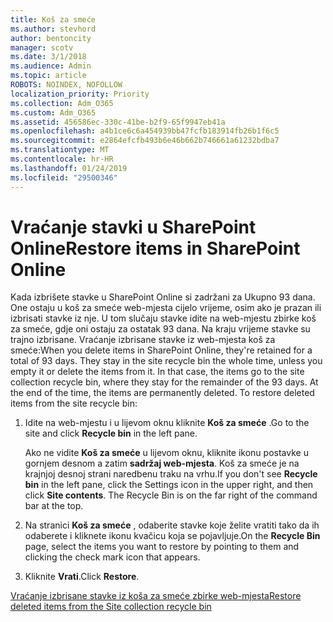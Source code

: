 ```yaml
---
title: Koš za smeće
ms.author: stevhord
author: bentoncity
manager: scotv
ms.date: 3/1/2018
ms.audience: Admin
ms.topic: article
ROBOTS: NOINDEX, NOFOLLOW
localization_priority: Priority
ms.collection: Adm_O365
ms.custom: Adm_O365
ms.assetid: 456586ec-330c-41be-b2f9-65f9947eb41a
ms.openlocfilehash: a4b1ce6c6a454939bb47fcfb183914fb26b1f6c5
ms.sourcegitcommit: e2864efcfb493b6e46b662b746661a61232bdba7
ms.translationtype: MT
ms.contentlocale: hr-HR
ms.lasthandoff: 01/24/2019
ms.locfileid: "29500346"
---
```

# <a name="restore-items-in-sharepoint-online"></a><span data-ttu-id="5b99e-102">Vraćanje stavki u SharePoint Online</span><span class="sxs-lookup"><span data-stu-id="5b99e-102">Restore items in SharePoint Online</span></span>

<span data-ttu-id="5b99e-p101">Kada izbrišete stavke u SharePoint Online si zadržani za Ukupno 93 dana. One ostaju u koš za smeće web-mjesta cijelo vrijeme, osim ako je prazan ili izbrisati stavke iz nje. U tom slučaju stavke idite na web-mjestu zbirke koš za smeće, gdje oni ostaju za ostatak 93 dana. Na kraju vrijeme stavke su trajno izbrisane. Vraćanje izbrisane stavke iz web-mjesta koš za smeće:</span><span class="sxs-lookup"><span data-stu-id="5b99e-p101">When you delete items in SharePoint Online, they're retained for a total of 93 days. They stay in the site recycle bin the whole time, unless you empty it or delete the items from it. In that case, the items go to the site collection recycle bin, where they stay for the remainder of the 93 days. At the end of the time, the items are permanently deleted. To restore deleted items from the site recycle bin:</span></span>
  
1. <span data-ttu-id="5b99e-108">Idite na web-mjestu i u lijevom oknu kliknite **Koš za smeće** .</span><span class="sxs-lookup"><span data-stu-id="5b99e-108">Go to the site and click **Recycle bin** in the left pane.</span></span> 
    
    <span data-ttu-id="5b99e-p102">Ako ne vidite **Koš za smeće** u lijevom oknu, kliknite ikonu postavke u gornjem desnom a zatim **sadržaj web-mjesta**. Koš za smeće je na krajnjoj desnoj strani naredbenu traku na vrhu.</span><span class="sxs-lookup"><span data-stu-id="5b99e-p102">If you don't see **Recycle bin** in the left pane, click the Settings icon in the upper right, and then click **Site contents**. The Recycle Bin is on the far right of the command bar at the top.</span></span>
    
2. <span data-ttu-id="5b99e-111">Na stranici **Koš za smeće** , odaberite stavke koje želite vratiti tako da ih odaberete i kliknete ikonu kvačicu koja se pojavljuje.</span><span class="sxs-lookup"><span data-stu-id="5b99e-111">On the **Recycle Bin** page, select the items you want to restore by pointing to them and clicking the check mark icon that appears.</span></span> 
    
3. <span data-ttu-id="5b99e-112">Kliknite **Vrati**.</span><span class="sxs-lookup"><span data-stu-id="5b99e-112">Click **Restore**.</span></span>
    
[<span data-ttu-id="5b99e-113">Vraćanje izbrisane stavke iz koša za smeće zbirke web-mjesta</span><span class="sxs-lookup"><span data-stu-id="5b99e-113">Restore deleted items from the Site collection recycle bin</span></span>](https://go.microsoft.com/fwlink/?linkid=866439)
  

